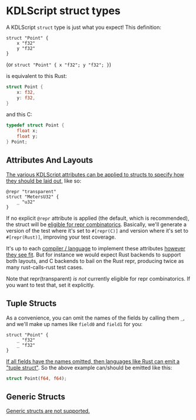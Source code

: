 # KDLScript struct types

A KDLScript `struct` type is just what you expect! This definition:

```kdl
struct "Point" {
    x "f32"
    y "f32"
}
```

(or `struct "Point" { x "f32"; y "f32"; }`)

is equivalent to this Rust:

```rust
struct Point {
    x: f32,
    y: f32,
}
```

and this C:

```C
typedef struct Point {
    float x;
    float y;
} Point;
```



## Attributes And Layouts

[The various KDLScript attributes can be applied to structs to specify how they should be laid out](../attributes.md), like so:

```kdl
@repr "transparent"
struct "MetersU32" {
    _ "u32"
}
```

If no explicit `@repr` attribute is applied (the default, which is recommended), the struct will be [eligible for repr combinatorics](../../harness/combos/reprs.md). Basically, we'll generate a version of the test where it's set to `#[repr(C)]` and version where it's set to `#[repr(Rust)]`, improving your test coverage.

It's up to each [compiler / language](../../harness/combos/impls.md) to implement these attributes [however they see fit](../../harness/generate.md). But for instance we would expect Rust backends to support both layouts, and C backends to bail on the Rust repr, producing twice as many rust-calls-rust test cases.

Note that repr(transparent) *is not* currently eligible for repr combinatorics. If you want to test that, set it explicitly.




## Tuple Structs

As a convenience, you can omit the names of the fields by calling them `_`, and we'll make up names like `field0` and `field1` for you:

```kdl
struct "Point" {
    _ "f32"
    _ "f32"
}
```

[If all fields have the names omitted, then languages like Rust can emit a "tuple struct"](https://github.com/Gankra/abi-cafe/issues/25). So the above example can/should be emitted like this:

```rust ,ignore
struct Point(f64, f64);
```




## Generic Structs

[Generic structs are not supported.](https://github.com/Gankra/abi-cafe/issues/50)

